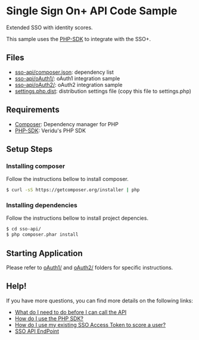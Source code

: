# Single Sign On+ API Code Sample
Extended SSO with identity scores.

This sample uses the [PHP-SDK](https://github.com/veridu/veridu-php) to integrate with the SSO+.

## Files
 * [sso-api/composer.json](composer.json): dependency list
 * [sso-api/oAuth1/](oAuth1/): oAuth1 integration sample
 * [sso-api/oAuth2/](oAuth2/): oAuth2 integration sample
 * [settings.php.dist](settings.php.dist): distribution settings file (copy this file to settings.php)

## Requirements
 * [Composer](https://getcomposer.org/): Dependency manager for PHP
 * [PHP-SDK](https://github.com/veridu/veridu-php): Veridu's PHP SDK

## Setup Steps

### Installing composer
Follow the instructions bellow to install composer.
```bash
$ curl -sS https://getcomposer.org/installer | php
```

### Installing dependencies
Follow the instructions bellow to install project depencies.
```bash
$ cd sso-api/
$ php composer.phar install
```

## Starting Application
Please refer to [oAuth1/](oAuth1/) and [oAuth2/](oAuth2/) folders for specific instructions.

## Help!
If you have more questions, you can find more details on the following links:
 * [What do I need to do before I can call the API](https://veridu.com/wiki/What_do_I_need_to_do_before_I_can_call_the_API)
 * [How do I use the PHP SDK?](https://veridu.com/wiki/How_do_I_use_the_PHP_SDK%3F)
 * [How do I use my existing SSO Access Token to score a user?](https://veridu.com/wiki/How_do_I_use_my_existing_SSO_Access_Token_to_score_a_user%3F)
 * [SSO API EndPoint](https://veridu.com/wiki/SSO_Resource)

